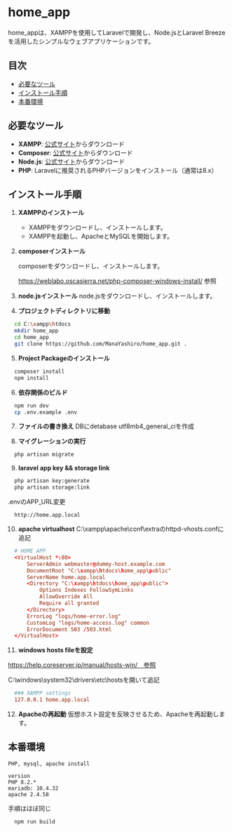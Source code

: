 # home_app

home_appは、XAMPPを使用してLaravelで開発し、Node.jsとLaravel Breezeを活用したシンプルなウェブアプリケーションです。

## 目次
- [必要なツール](#必要なツール)
- [インストール手順](#インストール手順)
- [本番環境](#本番環境)

## 必要なツール

- **XAMPP**: [公式サイト](https://www.apachefriends.org/jp/download.html)からダウンロード
- **Composer**: [公式サイト](https://getcomposer.org/doc/00-intro.md#installation-windows)からダウンロード
- **Node.js**: [公式サイト](https://nodejs.org/en/)からダウンロード
- **PHP**: Laravelに推奨されるPHPバージョンをインストール（通常は8.x）

## インストール手順

1. **XAMPPのインストール**
   - XAMPPをダウンロードし、インストールします。
   - XAMPPを起動し、ApacheとMySQLを開始します。


2. **composerインストール**

    composerをダウンロードし、インストールします。

    https://weblabo.oscasierra.net/php-composer-windows-install/ 参照


3. **node.jsインストール**
    node.jsをダウンロードし、インストールします。


4. **プロジェクトディレクトリに移動**
  ```bash
    cd C:\xampp\htdocs
    mkdir home_app
    cd home_app
    git clone https://github.com/ManaYashiro/home_app.git .
  ```


5. **Project Packageのインストール**
  ```bash
    composer install
    npm install
  ```


6. **依存関係のビルド**
  ```bash
    npm run dev
    cp .env.example .env
  ```



7. **ファイルの書き換え**
    DBにdetabase utf8mb4_general_ciを作成


8. **マイグレーションの実行**
  ```bash
    php artisan migrate
  ```


9. **laravel app key && storage link**
  ```bash
    php artisan key:generate
    php artisan storage:link
  ```


  .envのAPP_URL変更
  ```.env
    http://home.app.local
  ```


10. **apache virtualhost**
  C:\xampp\apache\conf\extraのhttpd-vhosts.confに追記
  ```httpd-vhosts.conf
    # HOME APP
    <VirtualHost *:80>
        ServerAdmin webmaster@dummy-host.example.com
        DocumentRoot "C:\xampp\htdocs\home_app\public"
        ServerName home.app.local
        <Directory "C:\xampp\htdocs\home_app\public">
            Options Indexes FollowSymLinks
            AllowOverride All
            Require all granted
        </Directory>
        ErrorLog "logs/home-error.log"
        CustomLog "logs/home-access.log" common
        ErrorDocument 503 /503.html
    </VirtualHost>
  ```


11. **windows hosts fileを設定**

  https://help.coreserver.jp/manual/hosts-win/　参照

  C:\windows\system32\drivers\etc\hostsを開いて追記
  ```httpd-vhosts.conf
    ### XAMPP settings
    127.0.0.1 home.app.local
  ```


12. **Apacheの再起動**
    仮想ホスト設定を反映させるため、Apacheを再起動します。


## 本番環境
    PHP, mysql, apache install

    version
    PHP 8.2.*
    mariadb: 10.4.32
    apache 2.4.58

手順はほぼ同じ

  ```bash
    npm run build
  ```
